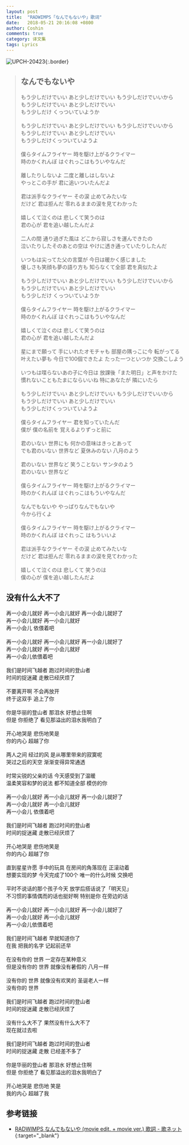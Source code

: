 ```yaml
---
layout: post
title:  "RADWIMPS「なんでもないや」歌词"
date:   2018-05-21 20:16:08 +0800
author: Coshin
comments: true
category: 译文集
tags: Lyrics
---
```

![UPCH-20423](https://is3-ssl.mzstatic.com/image/thumb/Music118/v4/ae/1d/0e/ae1d0e28-3c2f-b977-1b06-7909397e2fea/source/600x600bb.jpg){:.border}

<blockquote class="original">
  <h2>なんでもないや</h2>
  <p>
    もう少しだけでいい あと少しだけでいい もう少しだけでいいから<br>
    もう少しだけでいい あと少しだけでいい<br>
    もう少しだけ くっついていようか<br>
    <br>
    もう少しだけでいい あと少しだけでいい もう少しだけでいいから<br>
    もう少しだけでいい あと少しだけでいい<br>
    もう少しだけくっついていようよ<br>
    <br>
    僕らタイムフライヤー 時を駆け上がるクライマー<br>
    時のかくれんぼ はぐれっこはもういやなんだ<br>
    <br>
    離したりしないよ 二度と離しはしないよ<br>
    やっとこの手が 君に追いついたんだよ<br>
    <br>
    君は派手なクライヤー その涙 止めてみたいな<br>
    だけど 君は拒んだ 零れるままの涙を見てわかった<br>
    <br>
    嬉しくて泣くのは 悲しくて笑うのは<br>
    君の心が 君を追い越したんだよ<br>
    <br>
    二人の間 通り過ぎた風は どこから寂しさを運んできたの<br>
    泣いたりしたそのあとの空は やけに透き通っていたりしたんだ<br>
    <br>
    いつもは尖ってた父の言葉が 今日は暖かく感じました<br>
    優しさも笑顔も夢の語り方も 知らなくて全部 君を真似たよ<br>
    <br>
    もう少しだけでいい あと少しだけでいい もう少しだけでいいから<br>
    もう少しだけでいい あと少しだけでいい<br>
    もう少しだけ くっついていようか<br>
    <br>
    僕らタイムフライヤー 時を駆け上がるクライマー<br>
    時のかくれんぼ はぐれっこはもういやなんだ<br>
    <br>
    嬉しくて泣くのは 悲しくて笑うのは<br>
    君の心が 君を追い越したんだよ<br>
    <br>
    星にまで願って 手にいれたオモチャも 部屋の隅っこに今 転がってる<br>
    叶えたい夢も 今日で100個できたよ たった一つといつか 交換こしよう<br>
    <br>
    いつもは喋らないあの子に今日は 放課後「また明日」と声をかけた<br>
    慣れないこともたまにならいいね 特にあなたが 隣にいたら<br>
    <br>
    もう少しだけでいい あと少しだけでいい もう少しだけでいいから<br>
    もう少しだけでいい あと少しだけでいい<br>
    もう少しだけくっついていようよ<br>
    <br>
    僕らタイムフライヤー 君を知っていたんだ<br>
    僕が 僕の名前を 覚えるよりずっと前に<br>
    <br>
    君のいない 世界にも 何かの意味はきっとあって<br>
    でも君のいない 世界など 夏休みのない 八月のよう<br>
    <br>
    君のいない 世界など 笑うことない サンタのよう<br>
    君のいない 世界など<br>
    <br>
    僕らタイムフライヤー 時を駆け上がるクライマー<br>
    時のかくれんぼ はぐれっこはもういやなんだ<br>
    <br>
    なんでもないや やっぱりなんでもないや<br>
    今から行くよ<br>
    <br>
    僕らタイムフライヤー 時を駆け上がるクライマー<br>
    時のかくれんぼ はぐれっこ はもういいよ<br>
    <br>
    君は派手なクライヤー その涙 止めてみたいな<br>
    だけど 君は拒んだ 零れるままの涙を見てわかった<br>
    <br>
    嬉しくて泣くのは 悲しくて 笑うのは<br>
    僕の心が 僕を追い越したんだよ
  </p>
</blockquote>

<div class="translation">
  <h2>没有什么大不了</h2>
  <p>
    再一小会儿就好 再一小会儿就好 再一小会儿就好了<br>
    再一小会儿就好 再一小会儿就好<br>
    再一小会儿 依偎着吧<br>
    <br>
    再一小会儿就好 再一小会儿就好 再一小会儿就好了<br>
    再一小会儿就好 再一小会儿就好<br>
    再一小会儿依偎着吧<br>
    <br>
    我们是时间飞越者 跑过时间的登山者<br>
    时间的捉迷藏 走散已经厌烦了<br>
    <br>
    不要离开啊 不会再放开<br>
    终于这双手 追上了你<br>
    <br>
    你是华丽的登山者 那泪水 好想止住啊<br>
    但是 你拒绝了 看见那溢出的泪水我明白了<br>
    <br>
    开心地哭是 悲伤地笑是<br>
    你的内心 超越了你<br>
    <br>
    两人之间 经过的风 是从哪里带来的寂寞呢<br>
    哭过之后的天空 渐渐变得异常通透<br>
    <br>
    时常尖锐的父亲的话 今天感受到了温暖<br>
    温柔笑容和梦的说法 都不知道全部 模仿的你<br>
    <br>
    再一小会儿就好 再一小会儿就好 再一小会儿就好了<br>
    再一小会儿就好 再一小会儿就好<br>
    再一小会儿 依偎着吧<br>
    <br>
    我们是时间飞越者 跑过时间的登山者<br>
    时间的捉迷藏 走散已经厌烦了<br>
    <br>
    开心地哭是 悲伤地笑是<br>
    你的内心 超越了你<br>
    <br>
    直到星星许愿 手中的玩具 在房间的角落现在 正滚动着<br>
    想要实现的梦 今天完成了100个 唯一的什么时候 交换吧<br>
    <br>
    平时不说话的那个孩子今天 放学后搭话说了「明天见」<br>
    不习惯的事情偶而的话也挺好啊 特别是你 在旁边的话<br>
    <br>
    再一小会儿就好 再一小会儿就好 再一小会儿就好了<br>
    再一小会儿就好 再一小会儿就好<br>
    再一小会儿依偎着吧<br>
    <br>
    我们是时间飞越者 早就知道你了<br>
    在我 把我的名字 记起前还早<br>
    <br>
    在没有你的 世界 一定存在某种意义<br>
    但是没有你的 世界 就像没有暑假的 八月一样<br>
    <br>
    没有你的 世界 就像没有欢笑的 圣诞老人一样<br>
    没有你的 世界<br>
    <br>
    我们是时间飞越者 跑过时间的登山者<br>
    时间的捉迷藏 走散已经厌烦了<br>
    <br>
    没有什么大不了 果然没有什么大不了<br>
    现在就过去啦<br>
    <br>
    我们是时间飞越者 跑过时间的登山者<br>
    时间的捉迷藏 走散 已经差不多了<br>
    <br>
    你是华丽的登山者 那泪水 好想止住啊<br>
    但是 你拒绝了 看见那溢出的泪水我明白了<br>
    <br>
    开心地哭是 悲伤地 笑是<br>
    我的内心 超越了我
  </p>
</div>

## 参考链接

* [RADWIMPS なんでもないや (movie edit. + movie ver.) 歌詞 - 歌ネット](https://www.uta-net.com/song/213756/){:target="_blank"}

